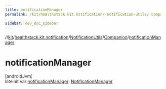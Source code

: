 ```yaml
---
title: notificationManager
permalink: /kit/healthstack.kit.notification/-notification-utils/-companion/notification-manager.html

sidebar: dev_doc_sidebar
---
```

//[kit](../../../../kit.html)/[healthstack.kit.notification](../../index.html)/[NotificationUtils](../index.html)/[Companion](index.html)/[notificationManager](notification-manager.html)



# notificationManager



[androidJvm]\
lateinit var [notificationManager](notification-manager.html): [NotificationManager](https://developer.android.com/reference/kotlin/android/app/NotificationManager.html)




